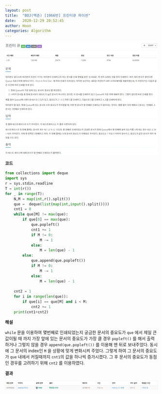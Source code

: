 ```yaml
---
layout: post
title:  "BOJ(백준) [1966번] 프린터큐 파이썬"
date:   2020-12-29 20:52:45
author: Hoon
categories: Algorithm
---
```


![프린터큐문제.PNG](https://github.com/hoon-923/hoon-923.github.io/blob/master/_images/%ED%94%84%EB%A6%B0%ED%84%B0%ED%81%90%EB%AC%B8%EC%A0%9C.PNG?raw=true)



**코드**

~~~python
from collections import deque
import sys
r = sys.stdin.readline
T = int(r())
for _ in range(T):
	N,M = map(int,r().split())
	que =  deque(list(map(int,input().split())))
	cnt1 = 0
	while que[M] != max(que):
		if que[0] == max(que):
			que.popleft()
			cnt1 += 1
			if M != 0:
				M -= 1
			else:
				M = len(que) - 1
		else:
			que.append(que.popleft())
			if M != 0:
				M -= 1
			else:
				M = len(que) - 1
	
	cnt2 = 1
	for i in range(len(que)):
		if que[i] == que[M] and i < M:
			cnt2 += 1
	print(cnt1+cnt2)
~~~



**해설**

`while` 문을 이용하여 몇번째로 인쇄되었는지 궁금한 문서의 중요도가 `que` 에서 제일 큰 값이될 때 까지 가장 앞에 있는 문서의 중요도가 가장 클 경우 `popleft()` 를 해서 출력하거나 그렇지 않을 경우 `append(que.popleft())` 를 이용해 맨 뒤로 보내주었다. 동시에 그 문서의 index인 `M` 을 상황에 맞게 변화시켜 주었다. 그렇게 하여 그 문서의 중요도가 `que` 내에서 커질때까지 `cnt1`의 값을 하나씩 증가시켰다. 그 후 문서의 중요도가 동점인 경우를 고려하기 위해 `cnt2` 를 이용하였다.



**결과**

![프린터큐결과.PNG](https://github.com/hoon-923/hoon-923.github.io/blob/master/_images/%ED%94%84%EB%A6%B0%ED%84%B0%ED%81%90%EA%B2%B0%EA%B3%BC.PNG?raw=true)